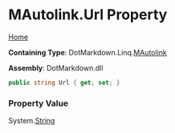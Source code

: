 # MAutolink\.Url Property

[Home](../../../../README.md)

**Containing Type**: DotMarkdown\.Linq\.[MAutolink](../README.md)

**Assembly**: DotMarkdown\.dll

```csharp
public string Url { get; set; }
```

### Property Value

System\.[String](https://docs.microsoft.com/en-us/dotnet/api/system.string)

